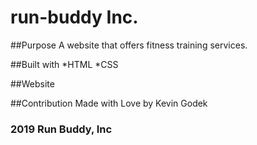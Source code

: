 # run-buddy Inc.

##Purpose
A website that offers fitness training services.

##Built with 
*HTML
*CSS

##Website


##Contribution
Made with Love by Kevin Godek

### 2019 Run Buddy, Inc

